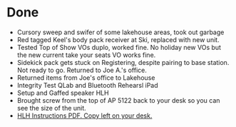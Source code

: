 # Done
- Cursory sweep and swifer of some lakehouse areas, took out garbage
- Red tagged Keel's body pack receiver at Ski, replaced with new unit.
- Tested Top of Show VOs duplo, worked fine. No holiday new VOs but the new current take your seats VO works fine.
- Sidekick pack gets stuck on Registering, despite pairing to base station. Not ready to go. Returned to Joe A.'s office.
- Returned items from Joe's office to Lakehouse
- Integrity Test QLab and Bluetooth Rehearsl iPad
- Setup and Gaffed speaker HLH
- Brought screw from the top of AP 5122 back to your desk so you can see the size of the unit.
- [HLH Instructions PDF. Copy left on your desk.](EP%20EOD%20Archive/HLH%20Instructions.pdf)
